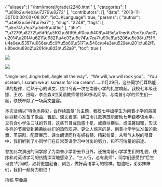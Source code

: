 {
    "aliases": [
        "/html/moral/grade/2248.html"
    ],
    "categories": [
        "\u80b2\u4eba\u7279\u8272"
    ],
    "contributors": [],
    "date": "2018-11-30T00:00:00+08:00",
    "isCJKLanguage": true,
    "params": {
        "author": "\u4e03\u5e74\u7ea7"
    },
    "slug": "2248",
    "tags": [
        "\u5e74\u7ea7\u5de5\u4f5c"
    ],
    "title": "\u7279\u8272\u6dfb\u5f02\u5f69\uff0c\u5408\u4f5c\u7eed\u7bc7\u7ae0\u2014\u2014\u6211\u6821\u4e03\u5e74\u7ea7\u90e8\u5206\u5e08\u751f\u4e0e\u5357\u666e\u5c0f\u5b66\u5171\u540c\u4e3e\u529e\u201c\u82f1\u8bed\u89d2\u201d\u6d3b\u52a8",
    "toc": true
}

![](https://cdn.tfls.online/mirror/full/cfeb5dd552cba7bf82f6e0e4c8491626cb8d5a69.jpg)




![](https://cdn.tfls.online/mirror/full/2b17dd6bee2658ff547d6e1fb48abaca345cfe55.jpg)




“Jingle bell, Jingle bell,Jingle all the way”、“We will, we will rock you”、“You scream, I scram we all scream for ice cream”……11月29日，这些同学们耳熟能详的旋律，烂熟于心的课文、绕口令再一次在南普小学的礼堂响起。我校七年级汪娜、王欢、田晓、李金淼4位英语教师带领50多名同学，与南普小学的师生们一起，联袂奉献了一场英文盛宴。




本次活动以“特色添异彩，合作续篇章”为主题，我校七年级学生为南普小学的弟弟妹妹精心准备了歌曲、舞蹈、课文表演、绕口令儿歌等既能反映七年级英语水平，又符合小学生口味的节目。这些节目或动感十足、或趣味横生、或温馨甜蜜，形式多样的节目受到弟弟妹妹们的热烈欢迎。更让人惊喜的是，南普小学学生准备的歌舞、英语剧、配音展示、课文朗读同样有板有眼、精彩纷呈。从稚气未脱的嗓音中，我们听到了小同学们在日常英语学习中付出的努力，和不可估量的前途。




参加此次演出的同学除了为南普小学带去节目外，还被南普小学学生们的礼貌、秩序和对英语学习的热情深深地感染了。“三人行，必有我师”，同学们感受到“后生可畏”的同时，必将更加勤奋、刻苦，做好英语学习的榜样。加油吧，弟弟妹妹们，我们一起努力前进！





 撰稿 李金淼



  



